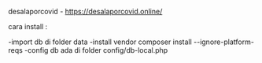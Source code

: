 desalaporcovid - https://desalaporcovid.online/

cara install : 

-import db di folder data
-install vendor composer install --ignore-platform-reqs
-config db ada di folder config/db-local.php
